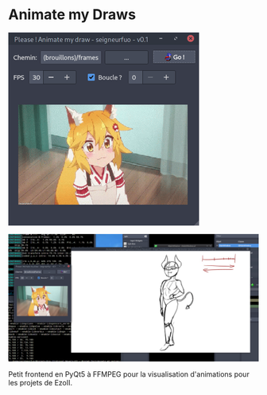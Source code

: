 # Animate my Draws

![](docs/imgs/capture.png)



![](docs/imgs/capture2.png)

Petit frontend en PyQt5 à FFMPEG pour la visualisation d'animations pour les projets de EzoII.